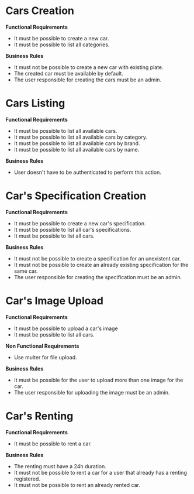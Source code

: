 # Cars Creation
**Functional Requirements**
- It must be possible to create a new car.
- It must be possible to list all categories.

**Business Rules**
- It must not be possible to create a new car with existing plate.
- The created car must be available by default.
- The user responsible for creating the cars must be an admin.


# Cars Listing
**Functional Requirements**
- It must be possible to list all available cars.
- It must be possible to list all available cars by category.
- It must be possible to list all available cars by brand.
- It must be possible to list all available cars by name.

**Business Rules**
- User doesn't have to be authenticated to perform this action.


# Car's Specification Creation
**Functional Requirements**
- It must be possible to create a new car's specification.
- It must be possible to list all car's specifications.
- It must be possible to list all cars.

**Business Rules**
- It must not be possible to create a specification for an unexistent car.
- It must not be possible to create an already existing specification for the same car.
- The user responsible for creating the specification must be an admin.


# Car's Image Upload
**Functional Requirements**
- It must be possible to upload a car's image
- It must be possible to list all cars.

**Non Functional Requirements**
- Use multer for file upload.

**Business Rules**
- It must be possible for the user to upload more than one image for the car.
- The user responsible for uploading the image must be an admin.


# Car's Renting
**Functional Requirements**
- It must be possible to rent a car.

**Business Rules**
- The renting must have a 24h duration.
- It must not be possible to rent a car for a user that already has a renting registered.
- It must not be possible to rent an already rented car.